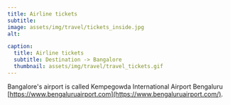 ```yaml
---
title: Airline tickets
subtitle: 
image: assets/img/travel/tickets_inside.jpg
alt: 

caption:
  title: Airline tickets
  subtitle: Destination -> Bangalore
  thumbnail: assets/img/travel/travel_tickets.gif
---
```

Bangalore's airport is called Kempegowda International Airport Bengaluru [https://www.bengaluruairport.com](https://www.bengaluruairport.com/).


